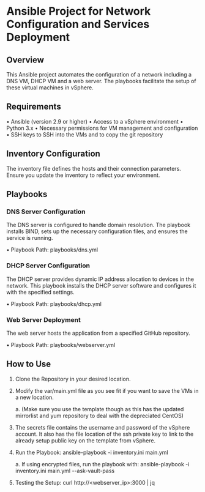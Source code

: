 # **Ansible Project for Network Configuration and Services Deployment**

## Overview
This Ansible project automates the configuration of a network including a DNS VM, DHCP VM and a web server. The playbooks facilitate the setup of these virtual machines in vSphere.

## Requirements
•	Ansible (version 2.9 or higher)
•	Access to a vSphere environment
•	Python 3.x
•	Necessary permissions for VM management and configuration
•	SSH keys to SSH into the VMs and to copy the git repository

## Inventory Configuration
The inventory file defines the hosts and their connection parameters. Ensure you update the inventory to reflect your environment.

## Playbooks

### DNS Server Configuration
The DNS server is configured to handle domain resolution. The playbook installs BIND, sets up the necessary configuration files, and ensures the service is running.

•	Playbook Path: playbooks/dns.yml

### DHCP Server Configuration
The DHCP server provides dynamic IP address allocation to devices in the network. This playbook installs the DHCP server software and configures it with the specified settings.

•	Playbook Path: playbooks/dhcp.yml

### Web Server Deployment
The web server hosts the application from a specified GitHub repository.

•	Playbook Path: playbooks/webserver.yml

## How to Use
1.  Clone the Repository in your desired location. 

2.  Modify the var/main.yml file as you see fit if you want to save the VMs in a new location.

    a.  (Make sure you use the template though as this has the updated mirrorlist and yum repository to deal with the depreciated CentOS)

3. The secrets file contains the username and password of the vSphere account. It also has the file location of the ssh private key to link to the already setup public key on the template from vSphere. 

4. Run the Playbook: ansible-playbook -i inventory.ini main.yml

    a. If using encrypted files, run the playbook with: ansible-playbook -i inventory.ini main.yml --ask-vault-pass

5. Testing the Setup: curl http://<webserver_ip>:3000 | jq
